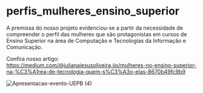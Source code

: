 # perfis_mulheres_ensino_superior

  A premissa do nosso projeto evidenciou-se a partir da necessidade de compreender o perfil das mulheres que são protagonistas em cursos de Ensino Superior na área de Computação e Tecnologias da Informação e Comunicação.

  Confira nosso artigo:
https://medium.com/@julianajesusoliveira.jjo/mulheres-no-ensino-superior-na-%C3%A1rea-de-tecnologia-quem-s%C3%A3o-elas-8670b49fc9b9


![Apresentacao-evento-UEPB (4)](https://user-images.githubusercontent.com/62727312/126039312-c28e8baf-7d54-42fb-99c0-d56611af3926.png)









